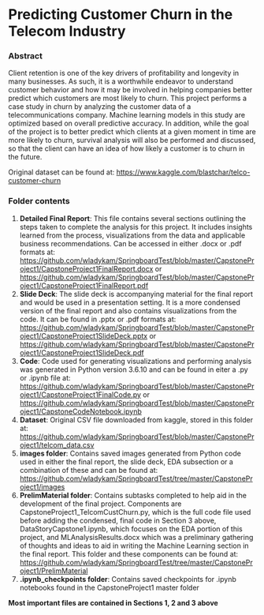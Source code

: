 # Predicting Customer Churn in the Telecom Industry
### Abstract
Client retention is one of the key drivers of profitability and longevity in many businesses. As such, it is a worthwhile endeavor to understand customer behavior and how it may be involved in helping companies better predict which customers are most likely to churn. This project performs a case study in churn by analyzing the customer data of a telecommunications company. Machine learning models in this study are optimized based on overall predictive accuracy. In addition, while the goal of the project is to better predict which clients at a given moment in time are more likely to churn, survival analysis will also be performed and discussed, so that the client can have an idea of how likely a customer is to churn in the future. 

Original dataset can be found at: https://www.kaggle.com/blastchar/telco-customer-churn

### Folder contents 
1) **Detailed Final Report**: This file contains several sections outlining the steps taken to complete the analysis for this project. It includes insights learned from the process, visualizations from the data and applicable business recommendations. Can be accessed in either .docx or .pdf formats at: https://github.com/wladykam/SpringboardTest/blob/master/CapstoneProject1/CapstoneProject1FinalReport.docx or https://github.com/wladykam/SpringboardTest/blob/master/CapstoneProject1/CapstoneProject1FinalReport.pdf
2) **Slide Deck**: The slide deck is accompanying material for the final report and would be used in a presentation setting. It is a more condensed version of the final report and also contains visualizations from the code. It can be found in .pptx or .pdf formats at: https://github.com/wladykam/SpringboardTest/blob/master/CapstoneProject1/CapstoneProject1SlideDeck.pptx or https://github.com/wladykam/SpringboardTest/blob/master/CapstoneProject1/CapstoneProject1SlideDeck.pdf
3) **Code**: Code used for generating visualizations and performing analysis was generated in Python version 3.6.10 and can be found in eiter a .py or .ipynb file at: https://github.com/wladykam/SpringboardTest/blob/master/CapstoneProject1/CapstoneProject1FinalCode.py or https://github.com/wladykam/SpringboardTest/blob/master/CapstoneProject1/CapstoneCodeNotebook.ipynb
4) **Dataset**: Original CSV file downloaded from kaggle, stored in this folder at: https://github.com/wladykam/SpringboardTest/blob/master/CapstoneProject1/telcom_data.csv
5) **images folder**: Contains saved images generated from Python code used in either the final report, the slide deck, EDA subsection or a combination of these and can be found at: https://github.com/wladykam/SpringboardTest/tree/master/CapstoneProject1/images
6) **PrelimMaterial folder**: Contains subtasks completed to help aid in the development of the final project. Components are CapstoneProject1_TelcomCustChurn.py, which is the full code file used before adding the condensed, final code in Section 3 above, DataStoryCapstone1.ipynb, which focuses on the EDA portion of this project, and MLAnalysisResults.docx which was a preliminary gathering of thoughts and ideas to aid in writing the Machine Learning section in the final report. This folder and these components can be found at: https://github.com/wladykam/SpringboardTest/tree/master/CapstoneProject1/PrelimMaterial
7) **.ipynb_checkpoints folder**: Contains saved checkpoints for .ipynb notebooks found in the CapstoneProject1 master folder

**Most important files are contained in Sections 1, 2 and 3 above**
